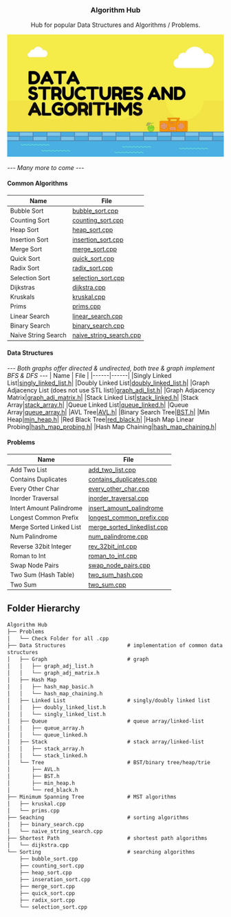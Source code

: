 <br />
<p align="center">
  <a href="https://github.com/dylansloann/Maze-Gen-Solver">
  </a>

  <h3 align="center">Algorithm Hub</h3>

  <p align="center">
     Hub for popular Data Structures and Algorithms / Problems.

![Header][header-screenshot]

_--- Many more to come ---_

#### Common Algorithms
| Name | File |
|------|------|
|Bubble Sort|[bubble_sort.cpp](https://github.com/dylansloann/Algorithm-Hub/blob/master/Sorting/bubble_sort.cpp)|
|Counting Sort|[counting_sort.cpp](https://github.com/dylansloann/Algorithm-Hub/blob/master/Sorting/counting_sort.cpp)|
|Heap Sort|[heap_sort.cpp](https://github.com/dylansloann/Algorithm-Hub/blob/master/Sorting/WIP_heap_sort.cpp)|
|Insertion Sort|[insertion_sort.cpp](https://github.com/dylansloann/Algorithm-Hub/blob/master/Sorting/insertion_sort.cpp)|
|Merge Sort|[merge_sort.cpp](https://github.com/dylansloann/Algorithm-Hub/blob/master/Sorting/merge_sort.cpp)|
|Quick Sort|[quick_sort.cpp](https://github.com/dylansloann/Algorithm-Hub/blob/master/Sorting/quick_sort.cpp)|
|Radix Sort|[radix_sort.cpp](https://github.com/dylansloann/Algorithm-Hub/blob/master/Sorting/radix_sort.cpp)|
|Selection Sort|[selection_sort.cpp](https://github.com/dylansloann/Algorithm-Hub/blob/master/Sorting/selection_sort.cpp)|
|Dijkstras|[dijkstra.cpp](https://github.com/dylansloann/Algorithm-Hub/blob/master/Shortest%20Path/WIP_dijkstra.cpp)|
|Kruskals|[kruskal.cpp](https://github.com/dylansloann/Algorithm-Hub/blob/master/Minimum%20Spanning%20Tree/WIP_kruskal.cpp)|
|Prims|[prims.cpp](https://github.com/dylansloann/Algorithm-Hub/blob/master/Minimum%20Spanning%20Tree/WIP_prims.cpp)|
|Linear Search|[linear_search.cpp](https://github.com/dylansloann/Algorithm-Hub/blob/master/Searching/linear_search.cpp)|
|Binary Search|[binary_search.cpp](https://github.com/dylansloann/Algorithm-Hub/blob/master/Searching/binary_search.cpp)|
|Naive String Search|[naive_string_search.cpp](https://github.com/dylansloann/Algorithm-Hub/blob/master/Searching/naive_string_search.cpp)|


#### Data Structures
_--- Both graphs offer directed & undirected, both tree & graph implement BFS & DFS ---_
| Name | File |
|------|------|
|Singly Linked List|[singly_linked_list.h](https://github.com/dylansloann/Algorithm-Hub/blob/master/Data%20Structures/Linked%20List/singly_linked_list.h)|
|Doubly Linked List|[doubly_linked_list.h](https://github.com/dylansloann/Algorithm-Hub/blob/master/Data%20Structures/Linked%20List/doubly_linked_list.h)|
|Graph Adjacency List (does not use STL list)|[graph_adj_list.h](https://github.com/dylansloann/Algorithm-Hub/blob/master/Data%20Structures/Graph/graph_adj_list.h)|
|Graph Adjacency Matrix|[graph_adj_matrix.h](https://github.com/dylansloann/Algorithm-Hub/blob/master/Data%20Structures/Graph/graph_adj_matrix.h)|
|Stack Linked List|[stack_linked.h](https://github.com/dylansloann/Algorithm-Hub/blob/master/Data%20Structures/Stack/stack_linked.h)|
|Stack Array|[stack_array.h](https://github.com/dylansloann/Algorithm-Hub/blob/master/Data%20Structures/Stack/stack_array.h)|
|Queue Linked List|[queue_linked.h](https://github.com/dylansloann/Algorithm-Hub/blob/master/Data%20Structures/Queue/queue_linked.h)|
|Queue Array|[queue_array.h](https://github.com/dylansloann/Algorithm-Hub/blob/master/Data%20Structures/Queue/queue_array.h)|
|AVL Tree|[AVL.h](https://github.com/dylansloann/Algorithm-Hub/blob/master/Data%20Structures/Tree/WIP_AVL.h)|
|Binary Search Tree|[BST.h](https://github.com/dylansloann/Algorithm-Hub/blob/master/Data%20Structures/Tree/BST.h)|
|Min Heap|[min_heap.h](https://github.com/dylansloann/Algorithm-Hub/blob/master/Data%20Structures/Tree/min_heap.h)|
|Red Black Tree|[red_black.h](https://github.com/dylansloann/Algorithm-Hub/blob/master/Data%20Structures/Tree/WIP_red_black.h)|
|Hash Map Linear Probing|[hash_map_probing.h](https://github.com/dylansloann/Algorithm-Hub/blob/master/Data%20Structures/Hash%20Map/hash_map_probing.h)|
|Hash Map Chaining|[hash_map_chaining.h](https://github.com/dylansloann/Algorithm-Hub/blob/master/Data%20Structures/Hash%20Map/hash_map_chaining.h)|

#### Problems
| Name | File |
|------|------|
|Add Two List|[add_two_list.cpp](https://github.com/dylansloann/Algorithm-Hub/blob/master/--%20Problems%20--/add_two_list.cpp)|
|Contains Duplicates|[contains_duplicates.cpp](https://github.com/dylansloann/Algorithm-Hub/blob/master/--%20Problems%20--/contains_duplicates.cpp)|
|Every Other Char|[every_other_char.cpp](https://github.com/dylansloann/Algorithm-Hub/blob/master/--%20Problems%20--/every_other_char.cpp)|
|Inorder Traversal|[inorder_traversal.cpp](https://github.com/dylansloann/Algorithm-Hub/blob/master/--%20Problems%20--/inorder_traversal.cpp)|
|Intert Amount Palindrome|[insert_amount_palindrome](https://github.com/dylansloann/Algorithm-Hub/blob/master/--%20Problems%20--/insert_amount_palindrome.cpp)|
|Longest Common Prefix|[longest_common_prefix.cpp](https://github.com/dylansloann/Algorithm-Hub/blob/master/--%20Problems%20--/longest_common_prefix.cpp)|
|Merge Sorted Linked List|[merge_sorted_linkedlist.cpp](https://github.com/dylansloann/Algorithm-Hub/blob/master/--%20Problems%20--/merge_sorted_linkedlist.cpp)|
|Num Palindrome|[num_palindrome.cpp](https://github.com/dylansloann/Algorithm-Hub/blob/master/--%20Problems%20--/num_palindrome.cpp)|
|Reverse 32bit Integer|[rev_32bit_int.cpp](https://github.com/dylansloann/Algorithm-Hub/blob/master/--%20Problems%20--/rev_32bit_int.cpp)|
|Roman to Int|[roman_to_int.cpp](https://github.com/dylansloann/Algorithm-Hub/blob/master/--%20Problems%20--/roman_to_int.cpp)|
|Swap Node Pairs|[swap_node_pairs.cpp](https://github.com/dylansloann/Algorithm-Hub/blob/master/--%20Problems%20--/swap_node_pairs.cpp)|
|Two Sum (Hash Table)|[two_sum_hash.cpp](https://github.com/dylansloann/Algorithm-Hub/blob/master/--%20Problems%20--/two_sum_hash.cpp)|
|Two Sum|[two_sum.cpp](https://github.com/dylansloann/Algorithm-Hub/blob/master/--%20Problems%20--/two_sum.cpp)|


## Folder Hierarchy
```
Algorithm Hub
├── Problems
│   └── Check Folder for all .cpp
├── Data Structures                    # implementation of common data structures
│   ├── Graph                          # graph
│   │   ├── graph_adj_list.h
│   │   └── graph_adj_matrix.h
│   ├── Hash Map
│   │   ├── hash_map_basic.h
│   │   └── hash_map_chaining.h
│   ├── Linked List                    # singly/doubly linked list
│   │   ├── doubly_linked_list.h
│   │   └── singly_linked_list.h
│   ├── Queue                          # queue array/linked-list
│   │   ├── queue_array.h
│   │   └── queue_linked.h
│   ├── Stack                          # stack array/linked-list
│   │   ├── stack_array.h
│   │   └── stack_linked.h
│   └── Tree                           # BST/binary tree/heap/trie
│       ├── AVL.h
│       ├── BST.h
│       ├── min_heap.h
│       └── red_black.h
├── Minimum Spanning Tree              # MST algorithms
│   ├── kruskal.cpp
│   └── prims.cpp
├── Seaching                           # sorting algorithms
│   ├── binary_search.cpp
│   └── naive_string_search.cpp
├── Shortest Path                      # shortest path algorithms
│   └── dijkstra.cpp
└── Sorting                            # searching algorithms
    ├── bubble_sort.cpp
    ├── counting_sort.cpp
    ├── heap_sort.cpp
    ├── inseration_sort.cpp
    ├── merge_sort.cpp
    ├── quick_sort.cpp
    ├── radix_sort.cpp
    └── selection_sort.cpp
```

[header-screenshot]: header.jpg